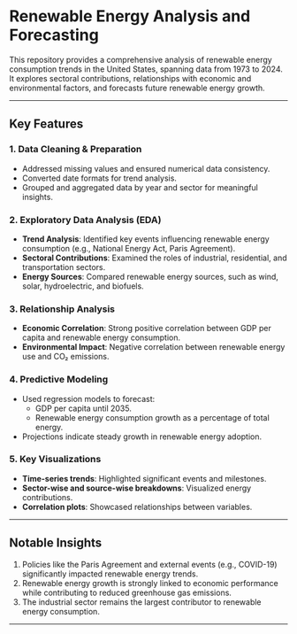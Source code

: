 # Renewable Energy Analysis and Forecasting

This repository provides a comprehensive analysis of renewable energy consumption trends in the United States, spanning data from 1973 to 2024. It explores sectoral contributions, relationships with economic and environmental factors, and forecasts future renewable energy growth.

---

## Key Features

### 1. **Data Cleaning & Preparation**
- Addressed missing values and ensured numerical data consistency.
- Converted date formats for trend analysis.
- Grouped and aggregated data by year and sector for meaningful insights.

### 2. **Exploratory Data Analysis (EDA)**
- **Trend Analysis**: Identified key events influencing renewable energy consumption (e.g., National Energy Act, Paris Agreement).
- **Sectoral Contributions**: Examined the roles of industrial, residential, and transportation sectors.
- **Energy Sources**: Compared renewable energy sources, such as wind, solar, hydroelectric, and biofuels.

### 3. **Relationship Analysis**
- **Economic Correlation**: Strong positive correlation between GDP per capita and renewable energy consumption.
- **Environmental Impact**: Negative correlation between renewable energy use and CO₂ emissions.

### 4. **Predictive Modeling**
- Used regression models to forecast:
  - GDP per capita until 2035.
  - Renewable energy consumption growth as a percentage of total energy.
- Projections indicate steady growth in renewable energy adoption.

### 5. **Key Visualizations**
- **Time-series trends**: Highlighted significant events and milestones.
- **Sector-wise and source-wise breakdowns**: Visualized energy contributions.
- **Correlation plots**: Showcased relationships between variables.

---

## Notable Insights
1. Policies like the Paris Agreement and external events (e.g., COVID-19) significantly impacted renewable energy trends.
2. Renewable energy growth is strongly linked to economic performance while contributing to reduced greenhouse gas emissions.
3. The industrial sector remains the largest contributor to renewable energy consumption.

---
